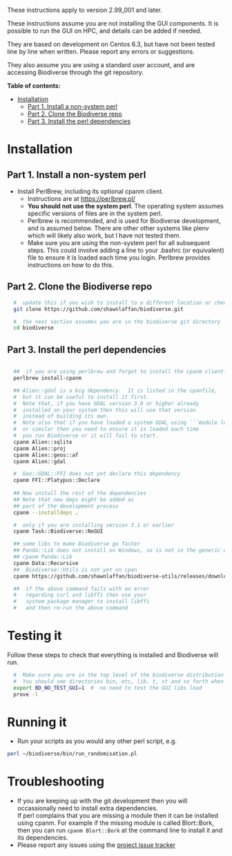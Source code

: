 These instructions apply to version 2.99_001 and later.

These instructions assume you are not installing the GUI components.  It is possible to run the GUI on HPC, and details can be added if needed.

They are based on development on Centos 6.3, but have not been tested line by line when written.  Please report any errors or suggestions.  

They also assume you are using a standard user account, and are accessing Biodiverse through the git repository.


**Table of contents:**
* [Installation](#installation)
  * [Part 1.  Install a non-system perl](#part-1-install-a-non-system-perl)
  * [Part 2.  Clone the Biodiverse repo](#part-2-clone-the-biodiverse-repo)
  * [Part 3.  Install the perl dependencies](#part-3-install-the-perl-dependencies)


# Installation #

## Part 1.  Install a non-system perl ##

  * Install PerlBrew, including its optional cpanm client.  
    * Instructions are at https://perlbrew.pl/
    * **You should not use the system perl**.  The operating system assumes specific versions of files are in the system perl.  
    * Perlbrew is recommended, and is used for Biodiverse development, and is assumed below.  There are other other systems like plenv which will likely also work, but I have not tested them.
    * Make sure you are using the non-system perl for all subsequent steps.  This could involve adding a line to your .bashrc (or equivalent) file to ensure it is loaded each time you login.  Perlbrew provides instructions on how to do this.  
  
## Part 2.  Clone the Biodiverse repo
```bash
  #  update this if you wish to install to a different location or checkout a release tag
  git clone https://github.com/shawnlaffan/biodiverse.git

  #  the next section assumes you are in the biodiverse git directory
  cd biodiverse 
```


## Part 3.  Install the perl dependencies ##
```bash

  ##  if you are using perlbrew and forgot to install the cpanm client:
  perlbrew install-cpanm

  ## Alien::gdal is a big dependency.  It is listed in the cpanfile, 
  #  but it can be useful to install it first.
  #  Note that, if you have GDAL version 3.0 or higher already 
  #  installed on your system then this will use that version 
  #  instead of building its own.
  #  Note also that if you have loaded a system GDAL using ```module load``` 
  #  or similar then you need to ensure it is loaded each time 
  #  you run Biodiverse or it will fail to start.
  cpanm Alien::sqlite
  cpanm Alien::proj
  cpanm Alien::geos::af
  cpanm Alien::gdal

  #  Geo::GDAL::FFI does not yet declare this dependency
  cpanm FFI::Platypus::Declare
  
  ## Now install the rest of the dependencies
  ## Note that new deps might be added as 
  ## part of the development process
  cpanm --installdeps . 

  #  only if you are installing version 3.1 or earlier
  cpanm Task::Biodiverse::NoGUI

  ## some libs to make Biodiverse go faster
  ## Panda::Lib does not install on Windows, so is not in the generic dep list
  ## cpanm Panda::Lib
  cpanm Data::Recursive
  ##  Biodiverse::Utils is not yet on cpan
  cpanm https://github.com/shawnlaffan/biodiverse-utils/releases/download/v1.09/Biodiverse-Utils-1.09.tar.gz

  ##  if the above command fails with an error 
  #   regarding curl and libffi then use your
  #   system package manager to install libffi
  #   and then re-run the above command


```

# Testing it #

Follow these steps to check that everything is installed and Biodiverse will run.  

```bash
  #  Make sure you are in the top level of the biodiverse distribution
  #  You should see directories bin, etc, lib, t, xt and so forth when you run ls.  
  export BD_NO_TEST_GUI=1  #  no need to test the GUI libs load
  prove -l

```


# Running it #

  * Run your scripts as you would any other perl script, e.g.
```bash
perl ~/biodiverse/bin/run_randomisation.pl
```



# Troubleshooting #
  * If you are keeping up with the git development then you will occassionally need to install extra dependencies.  
    If perl complains that you are missing a module then it can be installed using cpanm.  For example if the missing 
    module is called Blort::Bork, then you can run ```cpanm Blort::Bork``` 
    at the command line to install it and its dependencies.  
  * Please report any issues using the [project issue tracker](https://github.com/shawnlaffan/biodiverse/issues/)